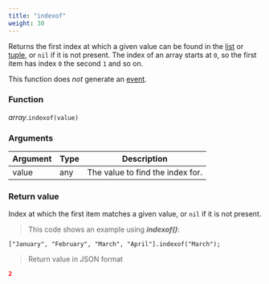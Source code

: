 ```yaml
---
title: "indexof"
weight: 30
---
```


Returns the first index at which a given value can be found in the [list](..) or [tuple](../../tuple), or `nil` if it is not present.
The index of an array starts at `0`, so the first item has index `0` the second `1` and so on.

This function does *not* generate an [event](../../../events).

### Function

*array*.`indexof(value)`

### Arguments

Argument | Type | Description
-------- | ---- | -----------
value | any | The value to find the index for.

### Return value

Index at which the first item matches a given value, or `nil` if it is not present.

> This code shows an example using ***indexof()***:

```thingsdb,json_response
["January", "February", "March", "April"].indexof("March");
```

> Return value in JSON format

```json
2
```
